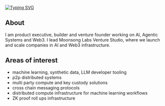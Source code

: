 [![Typing SVG](https://readme-typing-svg.demolab.com?font=JetBrainsMono+Nerd+Font&pause=1000&color=F9E2AF&random=false&width=435&lines=Building+Decentralised+Infastructure)](https://git.io/typing-svg)

## About

I am product executive, builder and venture founder working on AI, Agentic Systems and Web3. I lead Moonsong Labs Venture Studio, where we launch and scale companies in AI and Web3 infrastructure.

## Areas of interest
- machine learning, synthetic data, LLM developer tooling
- p2p distributed systems
- multi party compute and key custody solutions
- cross chain messaging protocols
- distributed compute infrastructure for machine learning workflows
- ZK proof roll ups infrastructure

